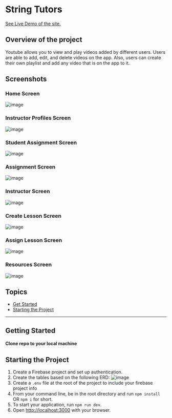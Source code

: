 # String Tutors

[See Live Demo of the site.](https://stringtutor.netlify.app/)

## Overview of the project
Youtube allows you to view and play videos added by different users. Users are able to add, edit, and delete videos on the app.
Also, users can create their own playlist and add any video that is on the app to it. 

## Screenshots
### Home Screen
![image](https://github.com/SteveCButler/StringTutor/assets/121408336/7216625a-6997-4a9e-a34f-8510d4052daa)
### Instructor Profiles Screen
![image](https://github.com/SteveCButler/StringTutor/assets/121408336/50497291-80af-41a4-b377-127250dab4f4)
### Student Assignment Screen
![image](https://github.com/SteveCButler/StringTutor/assets/121408336/7307e828-14b5-4a8b-b018-236864e7efce)
### Assignment Screen
![image](https://github.com/SteveCButler/StringTutor/assets/121408336/3ddcdc7a-553f-4adb-9b7a-872b5e75cd34)
### Instructor Screen
![image](https://github.com/SteveCButler/StringTutor/assets/121408336/63fbfd70-5500-4bad-83ec-99e1dfb9d0b9)
### Create Lesson Screen
![image](https://github.com/SteveCButler/StringTutor/assets/121408336/bf9cc708-46be-4cd7-9b60-f77f80ee07b5)
### Assign Lesson Screen
![image](https://github.com/SteveCButler/StringTutor/assets/121408336/810a5bf7-8400-4fc3-bce5-18b3964a7695)
### Resources Screen
![image](https://github.com/SteveCButler/StringTutor/assets/121408336/2990ed0b-96b8-4bb2-a1da-775c1a0ffea6)




## Topics
- [Get Started](#get-started)
- [Starting the Project](#starting-the-project)
___
## Getting Started
#### Clone repo to your local machine

## Starting the Project
1. Create a Firebase project and set up authentication.
2. Create the tables based on the following ERD:  ![image](https://github.com/SteveCButler/StringTutor/assets/121408336/3ae1c6c5-6921-427b-b5bf-bc32666b5b7c)
3. Create a `.env` file at the root of the project to include your firebase project info
4. From your command line, be in the root directory and run `npm install` OR `npm i` for short.
5. To start your application, run `npm run dev`.
6. Open [http://localhost:3000](http://localhost:3000) with your browser.



